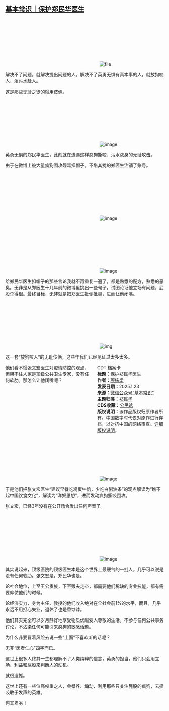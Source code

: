 <!--1737620678000-->
[基本常识｜保护郑民华医生](https://chinadigitaltimes.net/chinese/715321.html)
------

<p><img decoding="async" src="data:image/svg+xml,%3Csvg%20xmlns='http://www.w3.org/2000/svg'%20viewBox='0%200%200%200'%3E%3C/svg%3E" alt="file" data-lazy-src="https://chinadigitaltimes.net/chinese/files/2025/01/image-1737646943113.png"><noscript><img decoding="async" src="https://chinadigitaltimes.net/chinese/files/2025/01/image-1737646943113.png" alt="file"></noscript></p><p>解决不了问题，就解决提出问题的人。解决不了英勇无惧有真本事的人，就放狗咬人，泼污水赶人。</p><p>这是那些无耻之徒的惯用伎俩。</p><p><img decoding="async" src="data:image/svg+xml,%3Csvg%20xmlns='http://www.w3.org/2000/svg'%20viewBox='0%200%200%200'%3E%3C/svg%3E" alt="image" data-lazy-src="https://chinadigitaltimes.net/chinese/files/2025/01/post-715321-67927208a9965."><noscript><img decoding="async" src="https://chinadigitaltimes.net/chinese/files/2025/01/post-715321-67927208a9965." alt="image"></noscript></p><p>英勇无惧的郑民华医生，此刻就在遭遇这样疯狗撕咬、污水泼身的无耻攻击。</p><p>由于在微博上被大量疯狗围攻辱骂扣帽子，不堪其扰的郑医生注销了账号。</p><p><img decoding="async" src="data:image/svg+xml,%3Csvg%20xmlns='http://www.w3.org/2000/svg'%20viewBox='0%200%200%200'%3E%3C/svg%3E" alt="image" data-lazy-src="https://chinadigitaltimes.net/chinese/files/2025/01/post-715321-67927208b5b54."><noscript><img decoding="async" src="https://chinadigitaltimes.net/chinese/files/2025/01/post-715321-67927208b5b54." alt="image"></noscript></p><p><img decoding="async" src="data:image/svg+xml,%3Csvg%20xmlns='http://www.w3.org/2000/svg'%20viewBox='0%200%200%200'%3E%3C/svg%3E" alt="image" data-lazy-src="https://chinadigitaltimes.net/chinese/files/2025/01/post-715321-67927208c4d80."><noscript><img decoding="async" src="https://chinadigitaltimes.net/chinese/files/2025/01/post-715321-67927208c4d80." alt="image"></noscript></p><p>给郑民华医生扣帽子的那些言论我就不再重复一遍了，都是熟悉的配方，熟悉的恶臭。无非是从郑医生十几年前的微博里挑出一些句子，试图论证他立场有问题，屁股歪得很。最终目标，无非就是把郑医生批倒批臭，进而让他闭嘴。</p><p><img decoding="async" src="data:image/svg+xml,%3Csvg%20xmlns='http://www.w3.org/2000/svg'%20viewBox='0%200%200%200'%3E%3C/svg%3E" alt="img" data-lazy-src="https://chinadigitaltimes.net/chinese/files/2025/01/2025.1.22.png"><noscript><img decoding="async" src="https://chinadigitaltimes.net/chinese/files/2025/01/2025.1.22.png" alt="img"></noscript></p><p>这一套“放狗咬人”的无耻伎俩，这些年我们已经见证过太多太多。</p><div style="width:42%;float:right;padding-left:20px;"><div class="su-spoiler su-spoiler-style-fancy su-spoiler-icon-chevron-circle" data-scroll-offset="0" data-anchor-in-url="no"><div class="su-spoiler-title" tabindex="0" role="button"><span class="su-spoiler-icon"></span>CDT 档案卡</div><div class="su-spoiler-content su-u-clearfix su-u-trim"><strong>标题：</strong>保护郑民华医生<br><strong>作者：</strong><a href="https://chinadigitaltimes.net/space/基本常识" target="_blank">项栋梁</a><br><strong>发表日期：</strong>2025.1.23<br><strong>来源：</strong><a href="https://web.archive.org/web/*/https://mp.weixin.qq.com/s/h3w96xVv4601DLwk-duRoQ" target="_blank">微信公众号“基本常识”</a><br><strong>主题归类：</strong><a href="https://chinadigitaltimes.net/space/郑民华" target="_blank">郑民华</a><br><strong>CDS收藏：</strong><a href="https://chinadigitaltimes.net/space/%E5%85%AC%E6%B0%91%E9%A6%86" target="_blank" rel="noopener">公民馆</a><br><strong>版权说明：</strong>该作品版权归原作者所有。中国数字时代仅对原作进行存档，以对抗中国的网络审查。<a href="https://chinadigitaltimes.net/chinese/copyright">详细版权说明</a>。</div></div></div><p>他们看不惯张文宏医生对疫情防控的观点，但架不住人家是顶级公共卫生专家，没有任何软肋。那怎么让他闭嘴呢？</p><p><img decoding="async" src="data:image/svg+xml,%3Csvg%20xmlns='http://www.w3.org/2000/svg'%20viewBox='0%200%200%200'%3E%3C/svg%3E" alt="image" data-lazy-src="https://chinadigitaltimes.net/chinese/files/2025/01/post-715321-67927208d283a."><noscript><img decoding="async" src="https://chinadigitaltimes.net/chinese/files/2025/01/post-715321-67927208d283a." alt="image"></noscript></p><p>于是他们把张文宏医生“建议早餐吃鸡蛋牛奶，少吃白粥油条”的观点解读为“瞧不起中国饮食文化”，解读为“洋奴思想”，进而发动疯狗撕咬围攻。</p><p>张文宏，已经3年没有在公开场合发出任何声音了。</p><p><img decoding="async" src="data:image/svg+xml,%3Csvg%20xmlns='http://www.w3.org/2000/svg'%20viewBox='0%200%200%200'%3E%3C/svg%3E" alt="image" data-lazy-src="https://chinadigitaltimes.net/chinese/files/2025/01/post-715321-67927208dfeca."><noscript><img decoding="async" src="https://chinadigitaltimes.net/chinese/files/2025/01/post-715321-67927208dfeca." alt="image"></noscript></p><p>其实说起来，顶级医院的顶级医生本是这个世界上最硬气的一批人，几乎可以说是没有任何软肋。张文宏是，郑民华也是。</p><p>论社会地位，上至王公贵族，下至贩夫走卒，都需要他们稀缺的专业技能，都有需要仰仗他们的时候。</p><p>论经济实力，身为主任、教授的他们收入绝对在全社会前1%的水平，而且，几乎永远不用担心失业，退休了也是香饽饽。</p><p>他们其实完全可以岁月静好地享受物质优越受人尊敬的生活，不参与任何公共事务讨论，不沾染任何可能引来疯狗的敏感话题。</p><p>为什么非要冒着风险去说一些“上面”不喜欢听的话呢？</p><p>无非“医者仁心”四字而已。</p><p>这世上很多人终其一生都理解不了人类纯粹的信念，英勇的担当，他们只会用立场、利益和屁股来判断人的动机。</p><p>就很遗憾。</p><p>这世上还有一些位高权重之人，会豢养、煽动、利用那些只关注屁股的疯狗，去撕咬敢于发声的英雄。</p><p>何其卑劣！</p><div class="addtoany_share_save_container addtoany_content addtoany_content_bottom"><div class="a2a_kit a2a_kit_size_32 addtoany_list" data-a2a-url="https://chinadigitaltimes.net/chinese/715321.html" data-a2a-title="基本常识｜保护郑民华医生"><a class="a2a_button_facebook" href="https://www.addtoany.com/add_to/facebook?linkurl=https%3A%2F%2Fchinadigitaltimes.net%2Fchinese%2F715321.html&amp;linkname=%E5%9F%BA%E6%9C%AC%E5%B8%B8%E8%AF%86%EF%BD%9C%E4%BF%9D%E6%8A%A4%E9%83%91%E6%B0%91%E5%8D%8E%E5%8C%BB%E7%94%9F" title="Facebook" rel="nofollow noopener" target="_blank"></a><a class="a2a_button_twitter" href="https://www.addtoany.com/add_to/twitter?linkurl=https%3A%2F%2Fchinadigitaltimes.net%2Fchinese%2F715321.html&amp;linkname=%E5%9F%BA%E6%9C%AC%E5%B8%B8%E8%AF%86%EF%BD%9C%E4%BF%9D%E6%8A%A4%E9%83%91%E6%B0%91%E5%8D%8E%E5%8C%BB%E7%94%9F" title="Twitter" rel="nofollow noopener" target="_blank"></a><a class="a2a_button_telegram" href="https://www.addtoany.com/add_to/telegram?linkurl=https%3A%2F%2Fchinadigitaltimes.net%2Fchinese%2F715321.html&amp;linkname=%E5%9F%BA%E6%9C%AC%E5%B8%B8%E8%AF%86%EF%BD%9C%E4%BF%9D%E6%8A%A4%E9%83%91%E6%B0%91%E5%8D%8E%E5%8C%BB%E7%94%9F" title="Telegram" rel="nofollow noopener" target="_blank"></a><a class="a2a_button_reddit" href="https://www.addtoany.com/add_to/reddit?linkurl=https%3A%2F%2Fchinadigitaltimes.net%2Fchinese%2F715321.html&amp;linkname=%E5%9F%BA%E6%9C%AC%E5%B8%B8%E8%AF%86%EF%BD%9C%E4%BF%9D%E6%8A%A4%E9%83%91%E6%B0%91%E5%8D%8E%E5%8C%BB%E7%94%9F" title="Reddit" rel="nofollow noopener" target="_blank"></a><a class="a2a_button_whatsapp" href="https://www.addtoany.com/add_to/whatsapp?linkurl=https%3A%2F%2Fchinadigitaltimes.net%2Fchinese%2F715321.html&amp;linkname=%E5%9F%BA%E6%9C%AC%E5%B8%B8%E8%AF%86%EF%BD%9C%E4%BF%9D%E6%8A%A4%E9%83%91%E6%B0%91%E5%8D%8E%E5%8C%BB%E7%94%9F" title="WhatsApp" rel="nofollow noopener" target="_blank"></a><a class="a2a_button_email" href="https://www.addtoany.com/add_to/email?linkurl=https%3A%2F%2Fchinadigitaltimes.net%2Fchinese%2F715321.html&amp;linkname=%E5%9F%BA%E6%9C%AC%E5%B8%B8%E8%AF%86%EF%BD%9C%E4%BF%9D%E6%8A%A4%E9%83%91%E6%B0%91%E5%8D%8E%E5%8C%BB%E7%94%9F" title="Email" rel="nofollow noopener" target="_blank"></a><a class="a2a_button_copy_link" href="https://www.addtoany.com/add_to/copy_link?linkurl=https%3A%2F%2Fchinadigitaltimes.net%2Fchinese%2F715321.html&amp;linkname=%E5%9F%BA%E6%9C%AC%E5%B8%B8%E8%AF%86%EF%BD%9C%E4%BF%9D%E6%8A%A4%E9%83%91%E6%B0%91%E5%8D%8E%E5%8C%BB%E7%94%9F" title="Copy Link" rel="nofollow noopener" target="_blank"></a><a class="a2a_dd addtoany_share_save addtoany_share" href="https://www.addtoany.com/share"></a></div></div>

